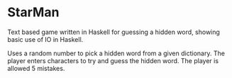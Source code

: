 # StarMan
Text based game written in Haskell for guessing a hidden word,
showing basic use of IO in Haskell.

Uses a random number to pick a hidden word from a given dictionary.
The player enters characters to try and guess the hidden word.
The player is allowed 5 mistakes.    
